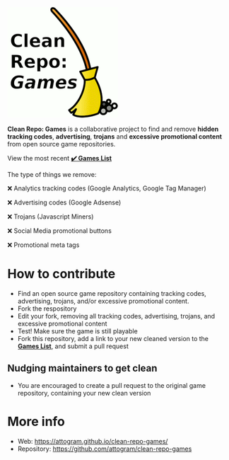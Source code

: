 [![Clean Repo: Games](https://raw.githubusercontent.com/attogram/clean-repo-games/master/clean-repo-games.png)](https://attogram.github.io/clean-repo-games/)

**Clean Repo: Games** is a collaborative project to find and remove 
**hidden tracking codes**, **advertising**, **trojans** and **excessive promotional content** from open source game repositories.

View the most recent **[✔️ Games List](https://attogram.github.io/clean-repo-games/games.html)**

The type of things we remove:

❌ Analytics tracking codes (Google Analytics, Google Tag Manager)

❌ Advertising codes (Google Adsense)

❌ Trojans (Javascript Miners)

❌ Social Media promotional buttons

❌ Promotional meta tags

# How to contribute

* Find an open source game repository containing tracking codes, advertising, trojans, and/or excessive promotional content.
* Fork the respository
* Edit your fork, removing all tracking codes, advertising, trojans, and excessive promotional content
* Test! Make sure the game is still playable
* Fork this repository, add a link to your new cleaned version to the **[Games List](https://attogram.github.io/clean-repo-games/games.html)**, and submit a pull request

## Nudging maintainers to get clean

* You are encouraged to create a pull request to the original game repository, containing your new clean version

# More info

* Web: <https://attogram.github.io/clean-repo-games/>
* Repository: <https://github.com/attogram/clean-repo-games>
